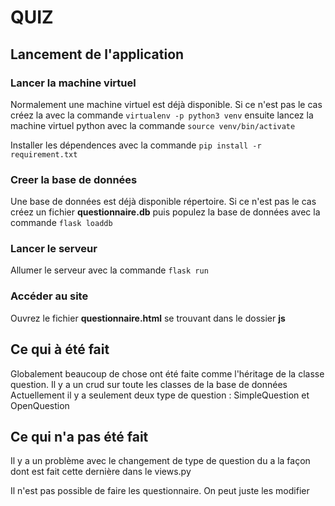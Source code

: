 # QUIZ
## Lancement de l'application

### Lancer la machine virtuel
Normalement une machine virtuel est déjà disponible. Si ce n'est pas le cas créez la avec la commande 
    `virtualenv -p python3 venv` ensuite lancez la machine virtuel python avec la commande
    `source venv/bin/activate`

Installer les dépendences avec la commande
    `pip install -r requirement.txt`

### Creer la base de données
Une base de données est déjà disponible répertoire. Si ce n'est pas le cas créez un fichier **questionnaire.db** puis populez la base de données avec la commande
    `flask loaddb`

### Lancer le serveur
Allumer le serveur avec la commande
    `flask run`

### Accéder au site
Ouvrez le fichier **questionnaire.html** se trouvant dans le dossier **js**

## Ce qui à été fait
Globalement beaucoup de chose ont été faite comme l'héritage de la classe question. Il y a un crud sur toute les classes de la base de données
Actuellement il y a seulement deux type de question : SimpleQuestion et OpenQuestion

## Ce qui n'a pas été fait
Il y a un problème avec le changement de type de question du a la façon dont est fait cette dernière dans le views.py

Il n'est pas possible de faire les questionnaire. On peut juste les modifier